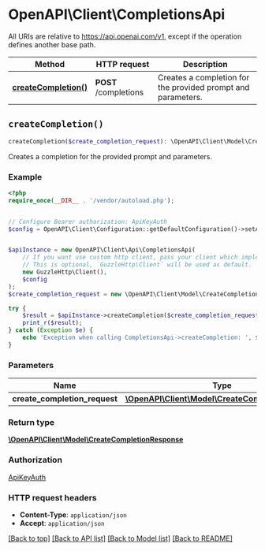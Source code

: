 # OpenAPI\Client\CompletionsApi

All URIs are relative to https://api.openai.com/v1, except if the operation defines another base path.

| Method | HTTP request | Description |
| ------------- | ------------- | ------------- |
| [**createCompletion()**](CompletionsApi.md#createCompletion) | **POST** /completions | Creates a completion for the provided prompt and parameters. |


## `createCompletion()`

```php
createCompletion($create_completion_request): \OpenAPI\Client\Model\CreateCompletionResponse
```

Creates a completion for the provided prompt and parameters.

### Example

```php
<?php
require_once(__DIR__ . '/vendor/autoload.php');


// Configure Bearer authorization: ApiKeyAuth
$config = OpenAPI\Client\Configuration::getDefaultConfiguration()->setAccessToken('YOUR_ACCESS_TOKEN');


$apiInstance = new OpenAPI\Client\Api\CompletionsApi(
    // If you want use custom http client, pass your client which implements `GuzzleHttp\ClientInterface`.
    // This is optional, `GuzzleHttp\Client` will be used as default.
    new GuzzleHttp\Client(),
    $config
);
$create_completion_request = new \OpenAPI\Client\Model\CreateCompletionRequest(); // \OpenAPI\Client\Model\CreateCompletionRequest

try {
    $result = $apiInstance->createCompletion($create_completion_request);
    print_r($result);
} catch (Exception $e) {
    echo 'Exception when calling CompletionsApi->createCompletion: ', $e->getMessage(), PHP_EOL;
}
```

### Parameters

| Name | Type | Description  | Notes |
| ------------- | ------------- | ------------- | ------------- |
| **create_completion_request** | [**\OpenAPI\Client\Model\CreateCompletionRequest**](../Model/CreateCompletionRequest.md)|  | |

### Return type

[**\OpenAPI\Client\Model\CreateCompletionResponse**](../Model/CreateCompletionResponse.md)

### Authorization

[ApiKeyAuth](../../README.md#ApiKeyAuth)

### HTTP request headers

- **Content-Type**: `application/json`
- **Accept**: `application/json`

[[Back to top]](#) [[Back to API list]](../../README.md#endpoints)
[[Back to Model list]](../../README.md#models)
[[Back to README]](../../README.md)
